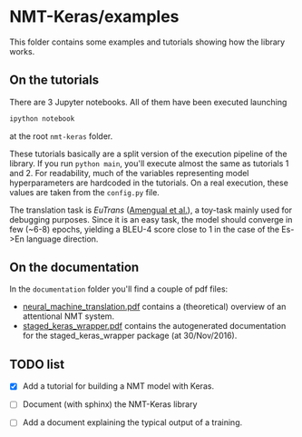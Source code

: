 # NMT-Keras/examples

This folder contains some examples and tutorials showing how the library works.
 
## On the tutorials
 
 There are 3 Jupyter notebooks. All of them have been executed launching 
 
 ```bash
ipython notebook
  ```
at the root `nmt-keras` folder.

These tutorials basically are a split version of the execution pipeline of the library. If you run `python main`, you'll execute almost the same as tutorials 1 and 2. For readability, much of the variables representing model hyperparameters are hardcoded in the tutorials. 
On a real execution, these values are taken from the `config.py` file.
   

The translation task is *EuTrans* ([Amengual et al.](http://link.springer.com/article/10.1023/A:1011116115948)), a toy-task mainly used for debugging purposes.
Since it is an easy task, the model should converge in few (~6-8) epochs, yielding a BLEU-4 score close to 1 in the case of the Es->En language direction.



## On the documentation

In the `documentation` folder you'll find a couple of pdf files:

* [neural_machine_translation.pdf](https://github.com/lvapeab/nmt-keras/blob/master/examples/documentation/neural_machine_translation.pdf) contains a (theoretical) overview of an attentional NMT system.
* [staged_keras_wrapper.pdf](https://github.com/lvapeab/nmt-keras/blob/master/examples/documentation/staged_keras_wrapper.pdf) contains the autogenerated documentation for the staged_keras_wrapper package (at 30/Nov/2016).


## TODO list

- [x] Add a tutorial for building a NMT model with Keras.

- [ ] Document (with sphinx) the NMT-Keras library

- [ ] Add a document explaining the typical output of a training. 